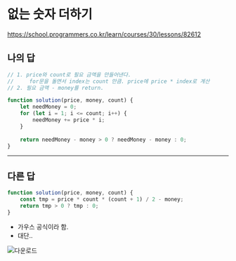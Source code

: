 # 없는 숫자 더하기

https://school.programmers.co.kr/learn/courses/30/lessons/82612

## 나의 답

```js
// 1. price와 count로 필요 금액을 만들어낸다.
//     for문을 돌면서 index는 count 만큼. price에 price * index로 계산
// 2. 필요 금액 - money를 return.

function solution(price, money, count) {
    let needMoney = 0;
    for (let i = 1; i <= count; i++) {
        needMoney += price * i;
    }
    
    return needMoney - money > 0 ? needMoney - money : 0;
}
```


---

## 다른 답

```js
function solution(price, money, count) {
    const tmp = price * count * (count + 1) / 2 - money;
    return tmp > 0 ? tmp : 0;
}
```

- 가우스 공식이라 함.
- 대단..

![다운로드](../TIL/images/다운로드.jpeg)